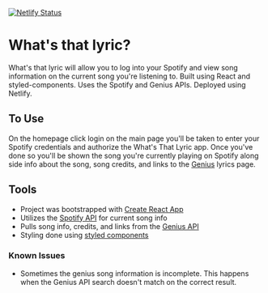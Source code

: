 [![Netlify Status](https://api.netlify.com/api/v1/badges/05b81070-9cb5-4e3d-b18c-9c57e11215e0/deploy-status)](https://app.netlify.com/sites/ecstatic-shirley-52c218/deploys)

# What's that lyric?

What's that lyric will allow you to log into your Spotify and view song information on the current song you're listening to. Built using React and styled-components. Uses the Spotify and Genius APIs. Deployed using Netlify.

## To Use

On the homepage click login on the main page you'll be taken to enter your Spotify credentials and authorize the What's That Lyric app. Once you've done so you'll be shown the song you're currently playing on Spotify along side info about the song, song credits, and links to the [Genius](https://genius.com/) lyrics page.

## Tools

- Project was bootstrapped with [Create React App](https://github.com/facebook/create-react-app)
- Utilizes the [Spotify API](https://developer.spotify.com/documentation/web-api/) for current song info
- Pulls song info, credits, and links from the [Genius API](https://genius.com/developers)
- Styling done using [styled components](https://styled-components.com/)

### Known Issues

- Sometimes the genius song information is incomplete. This happens when the Genius API search doesn't match on the correct result.
